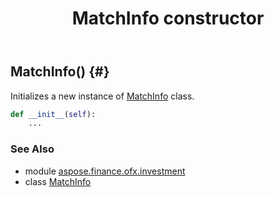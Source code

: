 ﻿---
title: MatchInfo constructor
second_title: Aspose.Finance for Python via .NET API References
description: 
type: docs
weight: 10
url: /python-net/aspose.finance.ofx.investment/matchinfo/__init__/
is_root: false
---

## MatchInfo() {#}

Initializes a new instance of [MatchInfo](/finance/python-net/aspose.finance.ofx.investment/matchinfo) class.



```python
def __init__(self):
    ...
```





### See Also
* module [aspose.finance.ofx.investment](../../)
* class [MatchInfo](/finance/python-net/aspose.finance.ofx.investment/matchinfo)
